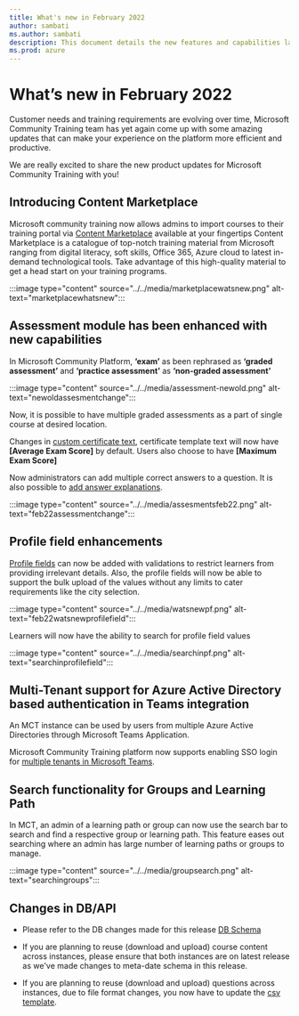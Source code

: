 ```yaml
---
title: What's new in February 2022
author: sambati
ms.author: sambati
description: This document details the new features and capabilities launched on the Microsoft Community Training platform in February 2022. 
ms.prod: azure
---
```


# What’s new in February 2022

Customer needs and training requirements are evolving over time, Microsoft Community Training team has yet again come up with some amazing updates that can make your experience on the platform more efficient and productive.

We are really excited to share the new product updates for Microsoft Community Training with you!

## Introducing Content Marketplace

Microsoft community training now allows  admins to import courses to their training portal via [Content Marketplace](../../content-management/create-content/create-course-category/create-a-new-course.md#option-2---add-course-via-content-marketplace) available at your fingertips Content Marketplace is a catalogue of top-notch training material from Microsoft ranging from digital literacy, soft skills, Office 365, Azure cloud to latest in-demand technological tools. Take advantage of this high-quality material to get a head start on your training programs.

:::image type="content" source="../../media/marketplacewatsnew.png" alt-text="marketplacewhatsnew":::

## Assessment module has been enhanced with new capabilities

In Microsoft Community Platform, **‘exam’** as been rephrased as **‘graded assessment’** and **‘practice assessment’** as **‘non-graded assessment’**

:::image type="content" source="../../media/assessment-newold.png" alt-text="newoldassesmentchange":::

Now, it is possible to have multiple graded assessments as a part of single course at desired location.

Changes in [custom certificate text](../../settings/customize-the-certificate-template.md#standard-placeholders), certificate template text will now have **[Average Exam Score]** by default. Users also choose to have **[Maximum Exam Score]**

Now administrators can add multiple correct answers to a question. It is also possible to [add answer explanations](../../content-management/create-content/create-course-category/add-assessments-to-a-course.md#add-non-graded-and-graded-assessments-to-a-course).

:::image type="content" source="../../media/assesmentsfeb22.png" alt-text="feb22assessmentchange":::

## Profile field enhancements

[Profile fields](../../settings/add-additional-profile-fields-for-user-information.md#steps-to-create-additional-profile-fields) can now be added with validations to restrict learners from providing irrelevant details. Also, the profile fields will now be able to support the bulk upload of the values without any limits to cater requirements like the city selection.

:::image type="content" source="../../media/watsnewpf.png" alt-text="feb22watsnewprofilefield":::

Learners will now have the ability to search for profile field values

:::image type="content" source="../../media/searchinpf.png" alt-text="searchinprofilefield":::

## Multi-Tenant support for Azure Active Directory based authentication in Teams integration

An MCT instance can be used by users from multiple Azure Active Directories through Microsoft Teams Application.

Microsoft Community Training platform now supports enabling SSO login for [multiple tenants in Microsoft Teams](../../infrastructure-management/install-your-platform-instance/create-teams-app-for-your-training-portal.md#multi-tenant-support-for-azure-active-directory-based-authentication-in-teams).

## Search functionality for Groups and Learning Path

In MCT, an admin of a learning path or group can now use the search bar to search and find a respective group or learning path. This feature eases out searching where an admin has large number of learning paths or groups to manage.

:::image type="content" source="../../media/groupsearch.png" alt-text="searchingroups":::

## Changes in DB/API

* Please refer to the DB changes made for this release [DB Schema](https://github.com/MicrosoftDocs/microsoft-community-training/files/7889844/MCT_DB_Schema_Jan2022.pdf)
* If you are planning to reuse (download and upload) course content across instances, please ensure that both instances are on latest release as we've made changes to meta-date schema in this release.

* If you are planning to reuse (download and upload) questions across instances, due to file format changes, you now have to update the [csv template](https://github.com/MicrosoftDocs/microsoft-community-training/files/8015610/Sample.CSV.-.Quiz.csv).
